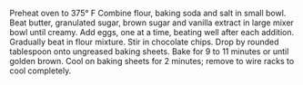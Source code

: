 Preheat oven to 375° F
Combine flour, baking soda and salt in small bowl.
Beat butter, granulated sugar, brown sugar and vanilla extract in large mixer bowl until creamy.
Add eggs, one at a time, beating well after each addition.
Gradually beat in flour mixture. 
Stir in chocolate chips.
Drop by rounded tablespoon onto ungreased baking sheets.
Bake for 9 to 11 minutes or until golden brown.
Cool on baking sheets for 2 minutes; remove to wire racks to cool completely.